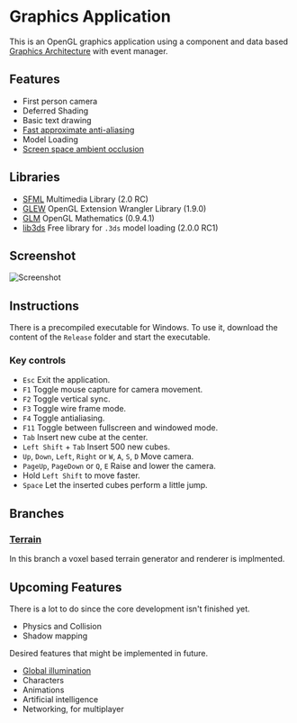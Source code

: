 Graphics Application
====================

This is an OpenGL graphics application using a component and data based [Graphics Architecture](https://github.com/ComputerGame/GraphicsArchitecture) with event manager.

Features
--------

- First person camera
- Deferred Shading
- Basic text drawing
- [Fast approximate anti-aliasing](http://en.wikipedia.org/wiki/Fast_approximate_anti-aliasing)
- Model Loading
- [Screen space ambient occlusion](http://en.wikipedia.org/wiki/Screen_space_ambient_occlusion)

Libraries
---------

- [SFML](http://www.sfml-dev.org/) Multimedia Library (2.0 RC)
- [GLEW](http://glew.sourceforge.net/) OpenGL Extension Wrangler Library (1.9.0)
- [GLM](http://glm.g-truc.net/) OpenGL Mathematics (0.9.4.1)
- [lib3ds](http://code.google.com/p/lib3ds/) Free library for `.3ds` model loading (2.0.0 RC1)

Screenshot
----------

![Screenshot](https://raw.github.com/ComputerGame/GraphicsApplication/master/screenshot.png)

Instructions
------------

There is a precompiled executable for Windows. To use it, download the content of the `Release` folder and start the executable.

### Key controls

- `Esc` Exit the application.
- `F1` Toggle mouse capture for camera movement.
- `F2` Toggle vertical sync.
- `F3` Toggle wire frame mode.
- `F4` Toggle antialiasing.
- `F11` Toggle between fullscreen and windowed mode.
- `Tab` Insert new cube at the center.
- `Left Shift` + `Tab` Insert 500 new cubes.
- `Up`, `Down`, `Left`, `Right` or `W`, `A`, `S`, `D` Move camera.
- `PageUp`, `PageDown` or `Q`, `E` Raise and lower the camera.
- Hold `Left Shift` to move faster.
- `Space` Let the inserted cubes perform a little jump.

Branches
--------

### [Terrain](https://github.com/ComputerGame/GraphicsApplication/tree/terrain)

In this branch a voxel based terrain generator and renderer is implmented.

Upcoming Features
-----------------

There is a lot to do since the core development isn't finished yet.

- Physics and Collision
- Shadow mapping

Desired features that might be implemented in future.

- [Global illumination](http://en.wikipedia.org/wiki/Global_illumination)
- Characters
- Animations
- Artificial intelligence
- Networking, for multiplayer
